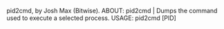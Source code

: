 pid2cmd, by Josh Max (Bitwise).
ABOUT: pid2cmd | Dumps the command used to execute a selected process.
USAGE: pid2cmd [PID]
